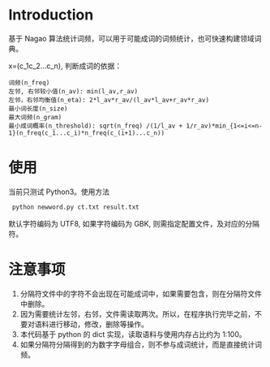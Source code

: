 # Introduction

基于 Nagao 算法统计词频，可以用于可能成词的词频统计，也可快速构建领域词典。

x=(c_1c_2...c_n), 判断成词的依据：

    词频(n_freq)
    左邻, 右邻较小值(n_av): min(l_av,r_av)
    左邻，右邻均衡值(n_eta): 2*l_av*r_av/(l_av*l_av+r_av*r_av)
    最小词长度(n_size)
    最大词频(n_gram)
    最小成词概率(n_threshold): sqrt(n_freq) /(1/l_av + 1/r_av)*min_{1<=i<=n-1}(n_freq(c_1...c_i)*n_freq(c_(i+1)...c_n))

# 使用
当前只测试 Python3。使用方法
```bash
 python newword.py ct.txt result.txt
```

默认字符编码为 UTF8, 如果字符编码为 GBK, 则需指定配置文件，及对应的分隔符。

# 注意事项

1. 分隔符文件中的字符不会出现在可能成词中，如果需要包含，则在分隔符文件中删除。
2. 因为需要统计左邻，右邻，文件需读取两次。所以，在程序执行完毕之前，不要对语料进行移动，修改，删除等操作。
3. 本代码基于 python 的 dict 实现，读取语料与使用内存占比约为 1:100。
4. 如果分隔符分隔得到的为数字字母组合，则不参与成词统计，而是直接统计词频。

